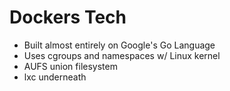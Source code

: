Dockers Tech
============
- Built almost entirely on Google's Go Language
- Uses cgroups and namespaces w/ Linux kernel
- AUFS union filesystem 
- lxc underneath 
